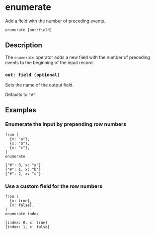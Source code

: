 # enumerate

Add a field with the number of preceding events.

```tql
enumerate [out:field]
```

## Description

The `enumerate` operator adds a new field with the number of preceding events to
the beginning of the input record.

### `out: field (optional)`

Sets the name of the output field.

Defaults to `"#"`.

## Examples

### Enumerate the input by prepending row numbers

```tql
from [
  {x: "a"},
  {x: "b"},
  {x: "c"},
]
enumerate
```

```tql
{"#": 0, x: "a"}
{"#": 1, x: "b"}
{"#": 2, x: "c"}
```

### Use a custom field for the row numbers

```tql
from [
  {x: true},
  {x: false},
]
enumerate index
```

```tql
{index: 0, x: true}
{index: 1, x: false}
```
